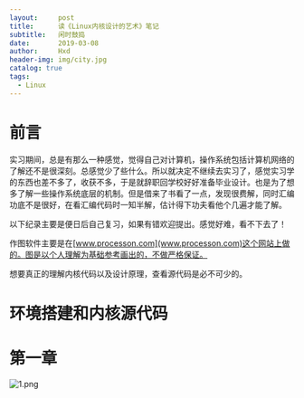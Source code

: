 ```yaml
---
layout:     post
title:      读《Linux内核设计的艺术》笔记
subtitle:   闲时鼓捣
date:       2019-03-08
author:     Hxd
header-img: img/city.jpg
catalog: true
tags: 
  - Linux
---
```

# 前言
实习期间，总是有那么一种感觉，觉得自己对计算机，操作系统包括计算机网络的了解还不是很深刻。总感觉少了些什么。所以就决定不继续去实习了，感觉实习学的东西也差不多了，收获不多，于是就辞职回学校好好准备毕业设计。也是为了想多了解一些操作系统底层的机制。但是借来了书看了一点，发现很费解，同时汇编功底不是很好，在看汇编代码时一知半解，估计得下功夫看他个几遍才能了解。

以下纪录主要是便日后自己复习，如果有错欢迎提出。感觉好难，看不下去了！

作图软件主要是在[www.processon.com](www.processon.com)这个网站上做的。图是以个人理解为基础参考画出的，不做严格保证。

想要真正的理解内核代码以及设计原理，查看源代码是必不可少的。

# 环境搭建和内核源代码

# 第一章

![1.png](https://i.loli.net/2019/03/08/5c827c2ea5134.png)
